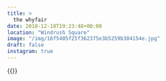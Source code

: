 ```yaml
---
title: >
  the whyfair
date: 2018-12-18T19:23:48+00:00
location: "Windrush Square"
image: "/img/16f5405f25f362375e3b5259b304154e.jpg"
draft: false
instagram: true
---
```


{{<photo src="/img/16f5405f25f362375e3b5259b304154e.jpg">}}
